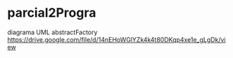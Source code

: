 # parcial2Progra

diagrama UML abstractFactory
https://drive.google.com/file/d/14nEHoWGlYZk4k4t80DKqp4xe1e_gLgDk/view
